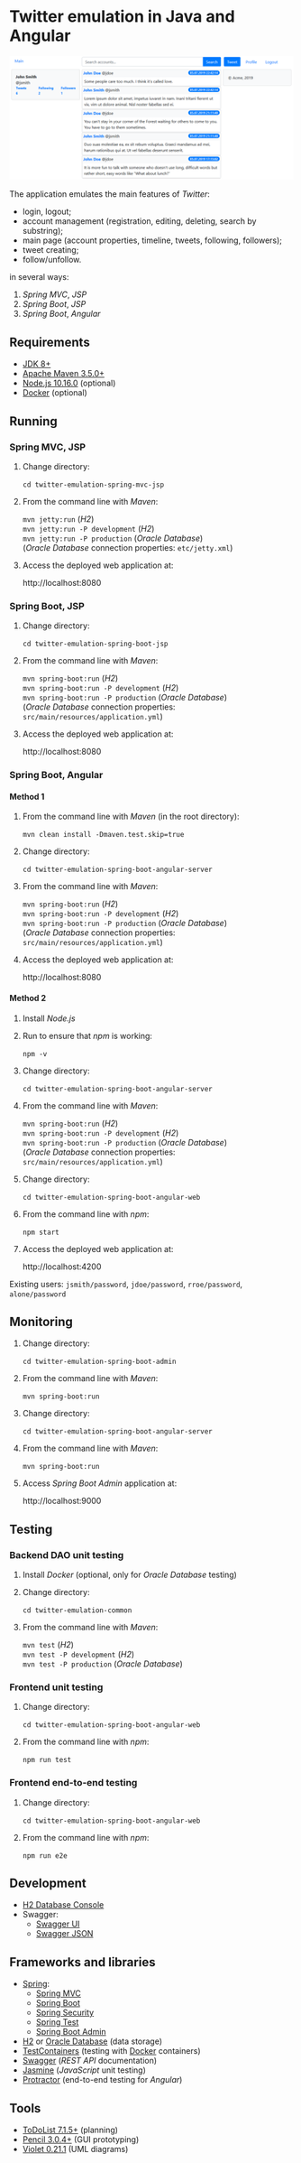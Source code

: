 # Twitter emulation in Java and Angular

![Screenshot](/images/screenshot.png)

The application emulates the main features of *Twitter*:
* login, logout;
* account management (registration, editing, deleting, search by substring);
* main page (account properties, timeline, tweets, following, followers);
* tweet creating;
* follow/unfollow.

in several ways:

1. *Spring MVC*, *JSP*
1. *Spring Boot*, *JSP*
1. *Spring Boot*, *Angular*

## Requirements

* [JDK 8+](http://www.oracle.com/technetwork/java/javase/downloads/index.html)
* [Apache Maven 3.5.0+](https://maven.apache.org/download.cgi)
* [Node.js 10.16.0](https://nodejs.org) (optional)
* [Docker](https://www.docker.com) (optional)

## Running

### Spring MVC, JSP

1. Change directory:

    `cd twitter-emulation-spring-mvc-jsp`

1. From the command line with *Maven*:

    `mvn jetty:run` (*H2*)  
    `mvn jetty:run -P development` (*H2*)  
    `mvn jetty:run -P production` (*Oracle Database*)  
    (*Oracle Database* connection properties: `etc/jetty.xml`)

1. Access the deployed web application at:

    http://localhost:8080

### Spring Boot, JSP

1. Change directory:

    `cd twitter-emulation-spring-boot-jsp`

1. From the command line with *Maven*:

    `mvn spring-boot:run` (*H2*)  
    `mvn spring-boot:run -P development` (*H2*)  
    `mvn spring-boot:run -P production` (*Oracle Database*)  
    (*Oracle Database* connection properties: `src/main/resources/application.yml`)

1. Access the deployed web application at:

    http://localhost:8080

### Spring Boot, Angular

#### Method 1

1. From the command line with *Maven* (in the root directory):

    `mvn clean install -Dmaven.test.skip=true`

1. Change directory:

    `cd twitter-emulation-spring-boot-angular-server`

1. From the command line with *Maven*:

    `mvn spring-boot:run` (*H2*)  
    `mvn spring-boot:run -P development` (*H2*)  
    `mvn spring-boot:run -P production` (*Oracle Database*)  
    (*Oracle Database* connection properties: `src/main/resources/application.yml`)

1. Access the deployed web application at:

    http://localhost:8080

#### Method 2

1. Install *Node.js*

1. Run to ensure that *npm* is working:

    `npm -v`

1. Change directory:

    `cd twitter-emulation-spring-boot-angular-server`

1. From the command line with *Maven*:

    `mvn spring-boot:run` (*H2*)  
    `mvn spring-boot:run -P development` (*H2*)  
    `mvn spring-boot:run -P production` (*Oracle Database*)  
    (*Oracle Database* connection properties: `src/main/resources/application.yml`)

1. Change directory:

    `cd twitter-emulation-spring-boot-angular-web`

1. From the command line with *npm*:

    `npm start`

1. Access the deployed web application at:

    http://localhost:4200
    
Existing users: `jsmith/password`, `jdoe/password`, `rroe/password`, `alone/password`

## Monitoring

1. Change directory:

    `cd twitter-emulation-spring-boot-admin`

1. From the command line with *Maven*:

    `mvn spring-boot:run`

1. Change directory:

    `cd twitter-emulation-spring-boot-angular-server`

1. From the command line with *Maven*:

    `mvn spring-boot:run`

1. Access *Spring Boot Admin* application at:

    http://localhost:9000
  
## Testing

### Backend DAO unit testing

1. Install *Docker* (optional, only for *Oracle Database* testing)

1. Change directory:

    `cd twitter-emulation-common`

1. From the command line with *Maven*:

    `mvn test` (*H2*)  
    `mvn test -P development` (*H2*)  
    `mvn test -P production` (*Oracle Database*)  

### Frontend unit testing

1. Change directory:

    `cd twitter-emulation-spring-boot-angular-web`

1. From the command line with *npm*:

    `npm run test`

### Frontend end-to-end testing

1. Change directory:

    `cd twitter-emulation-spring-boot-angular-web`

1. From the command line with *npm*:

    `npm run e2e`

## Development

* [H2 Database Console](http://localhost:8082)
* Swagger:
  * [Swagger UI](http://localhost:8080/swagger-ui.html)  
  * [Swagger JSON](http://localhost:8080/v2/api-docs)  

## Frameworks and libraries

* [Spring](https://spring.io):
  * [Spring MVC](https://spring.io/projects/spring-framework)
  * [Spring Boot](https://spring.io/projects/spring-boot)
  * [Spring Security](https://spring.io/projects/spring-security)
  * [Spring Test](https://docs.spring.io/spring-boot/docs/current/reference/html/boot-features-testing.html)
  * [Spring Boot Admin](https://github.com/codecentric/spring-boot-admin)
* [H2](http://www.h2database.com) or [Oracle Database](https://www.oracle.com/database/index.html) (data storage)
* [TestContainers](https://www.testcontainers.org) (testing with [Docker](https://www.docker.com) containers)
* [Swagger](https://swagger.io) (*REST API* documentation)
* [Jasmine](https://jasmine.github.io) (*JavaScript* unit testing)
* [Protractor](https://www.protractortest.org) (end-to-end testing for *Angular*)

## Tools

* [ToDoList 7.1.5+](http://www.abstractspoon.com) (planning)
* [Pencil 3.0.4+](https://pencil.evolus.vn) (GUI prototyping)
* [Violet 0.21.1](http://violet.sourceforge.net) (UML diagrams)

